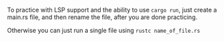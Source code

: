 To practice with LSP support and the ability to use `cargo run`,
just create a main.rs file, and then rename the file,
after you are done practicing.

Otherwise you can just run a single file using `rustc name_of_file.rs`
